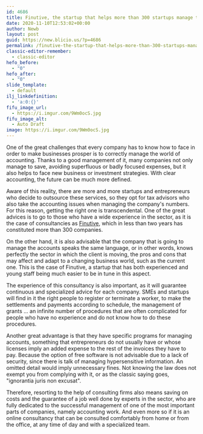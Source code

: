 ```yaml
---
id: 4686
title: Finutive, the startup that helps more than 300 startups manage their finances digitally
date: 2020-11-10T12:53:02+00:00
author: Newb
layout: post
guid: https://new.blicio.us/?p=4686
permalink: /finutive-the-startup-that-helps-more-than-300-startups-manage-their-finances-digitally/
classic-editor-remember:
  - classic-editor
hefo_before:
  - "0"
hefo_after:
  - "0"
slide_template:
  - default
ilj_linkdefinition:
  - 'a:0:{}'
fifu_image_url:
  - https://i.imgur.com/9Wm0ocS.jpg
fifu_image_alt:
  - Auto Draft
image: https://i.imgur.com/9Wm0ocS.jpg
---
```

One of the great challenges that every company has to know how to face in order to make businesses prosper is to correctly manage the world of accounting. Thanks to a good management of it, many companies not only manage to save, avoiding superfluous or badly focused expenses, but it also helps to face new business or investment strategies. With clear accounting, the future can be much more defined.

Aware of this reality, there are more and more startups and entrepreneurs who decide to outsource these services, so they opt for tax advisors who also take the accounting issues when managing the company's numbers. For this reason, getting the right one is transcendental. One of the great advices is to go to those who have a wide experience in the sector, as it is the case of consultancies as [Finutive](https://play.google.com/store/apps/details?id=com.finutive.app&hl=en_US), which in less than two years has constituted more than 300 companies.

On the other hand, it is also advisable that the company that is going to manage the accounts speaks the same language, or in other words, knows perfectly the sector in which the client is moving, the pros and cons that may affect and adapt to a changing business world, such as the current one. This is the case of Finutive, a startup that has both experienced and young staff being much easier to be in tune in this aspect.

The experience of this consultancy is also important, as it will guarantee continuous and specialized advice for each company. SMEs and startups will find in it the right people to register or terminate a worker, to make the settlements and payments according to schedule, the management of grants ... an infinite number of procedures that are often complicated for people who have no experience and do not know how to do these procedures.

Another great advantage is that they have specific programs for managing accounts, something that entrepreneurs do not usually have or whose licenses imply an added expense to the rest of the invoices they have to pay. Because the option of free software is not advisable due to a lack of security, since there is talk of managing hypersensitive information. An omitted detail would imply unnecessary fines. Not knowing the law does not exempt you from complying with it, or as the classic saying goes, "ignorantia juris non excusat".

Therefore, resorting to the help of consulting firms also means saving on costs and the guarantee of a job well done by experts in the sector, who are fully dedicated to the successful management of one of the most important parts of companies, namely accounting work. And even more so if it is an online consultancy that can be consulted comfortably from home or from the office, at any time of day and with a specialized team.